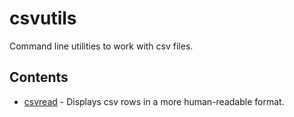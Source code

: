 # csvutils
Command line utilities to work with csv files.

## Contents

- [csvread] - Displays csv rows in a more human-readable format.

[csvread]: https://github.com/markuskimius/csvutils/blob/master/doc/csvread.md

